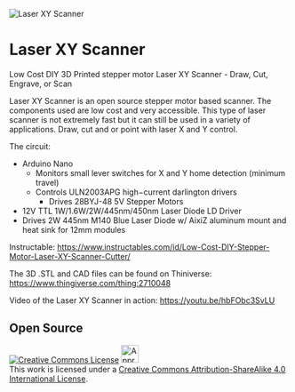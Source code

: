 ![Laser XY Scanner](https://github.com/ThingEngineer/Laser-XY-Scanner/blob/master/laser-xy-scanner-featured.png)

# Laser XY Scanner
Low Cost DIY 3D Printed stepper motor Laser XY Scanner - Draw, Cut, Engrave, or Scan

Laser XY Scanner is an open source stepper motor based scanner.
The components used are low cost and very accessible. This type
of laser scanner is not extremely fast but it can still be used in a
variety of applications. Draw, cut and or point with laser X and Y control.
    
The circuit:
  * Arduino Nano
    * Monitors small lever switches for X and Y home detection (minimum travel)
    * Controls ULN2003APG high−current darlington drivers
      * Drives 28BYJ-48 5V Stepper Motors
  * 12V TTL 1W/1.6W/2W/445nm/450nm Laser Diode LD Driver
  * Drives 2W 445nm M140 Blue Laser Diode w/ AixiZ aluminum mount and heat sink for 12mm modules

Instructable:
https://www.instructables.com/id/Low-Cost-DIY-Stepper-Motor-Laser-XY-Scanner-Cutter/

The 3D .STL and CAD files can be found on Thiniverse: 
https://www.thingiverse.com/thing:2710048

Video of the Laser XY Scanner in action:
https://youtu.be/hbFObc3SvLU

## Open Source
<a rel="license" href="http://creativecommons.org/licenses/by-sa/4.0/"><img alt="Creative Commons License" style="border-width:0" src="http://i.creativecommons.org/l/by-sa/4.0/88x31.png" /></a>  <a rel="license" href="http://creativecommons.org/freeworks"><img alt="Approved for Free Cultural Works" style="border-width:0" height="32" width="32" src="http://creativecommons.org/images/deed/seal.png" /></a><br />This work is licensed under a <a rel="license" href="http://creativecommons.org/licenses/by-sa/4.0/">Creative Commons Attribution-ShareAlike 4.0 International License</a>.
